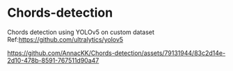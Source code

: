 # Chords-detection
Chords detection using YOLOv5 on custom dataset
Ref:https://github.com/ultralytics/yolov5

https://github.com/AnnacKK/Chords-detection/assets/79131944/83c2d14e-2d10-478b-8591-767511d90a47



